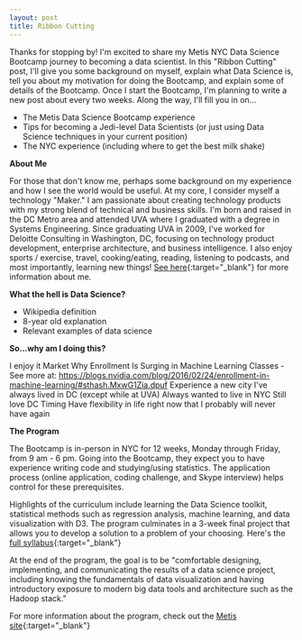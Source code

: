 ```yaml
---
layout: post
title: Ribbon Cutting
---
```


Thanks for stopping by! I'm excited to share my Metis NYC Data Science Bootcamp journey to becoming a data scientist. In this "Ribbon Cutting" post, I'll give you some background on myself, explain what Data Science is, tell you about my motivation for doing the Bootcamp, and explain some of details of the Bootcamp. Once I start the Bootcamp, I'm planning to write a new post about every two weeks. Along the way, I'll fill you in on...


- The Metis Data Science Bootcamp experience
- Tips for becoming a Jedi-level Data Scientists (or just using Data Science techniques in your current position)
- The NYC experience (including where to get the best milk shake)

<amp-img width="500" height="202" layout="responsive" src="https://pccsula.files.wordpress.com/2015/08/cut_ribbon.gif"></amp-img>

**About Me**

For those that don't know me, perhaps some background on my experience and how I see the world would be useful. At my core, I consider myself a technology "Maker." I am passionate about creating technology products with my strong blend of technical and business skills. I'm born and raised in the DC Metro area and attended UVA where I graduated with a degree in Systems Engineering. Since graduating UVA in 2009, I've worked for Deloitte Consulting in Washington, DC, focusing on technology product development, enterprise architecture, and business intelligence. I also enjoy sports / exercise, travel, cooking/eating, reading, listening to podcasts, and most importantly, learning new things! [See here](http://maxmelnick.com/about){:target="_blank"} for more information about me.

**What the hell is Data Science?**

- Wikipedia definition
- 8-year old explanation
- Relevant examples of data science


**So...why am I doing this?**

I enjoy it
 Market
Why Enrollment Is Surging in Machine Learning Classes - See more at: https://blogs.nvidia.com/blog/2016/02/24/enrollment-in-machine-learning/#sthash.MxwG1Zia.dpuf
Experience a new city
I've always lived in DC (except while at UVA)
Always wanted to live in NYC
Still love DC
Timing
Have flexibility in life right now that I probably will never have again

<amp-img width="200" height="200" layout="responsive" src="http://cdn.meme.am/instances/60565932.jpg"></amp-img>


**The Program**

The Bootcamp is in-person in NYC for 12 weeks, Monday through Friday, from 9 am - 6 pm. Going into the Bootcamp, they expect you to have experience writing code and studying/using statistics. The application process (online application, coding challenge, and Skype interview) helps control for these prerequisites.

Highlights of the curriculum include learning the Data Science toolkit, statistical methods such as regression analysis, machine learning, and data visualization with D3. The program culminates in a 3-week final project that allows you to develop a solution to a problem of your choosing. Here's the [full syllabus](http://www.thisismetis.com/documents/Data-Science-Curriculum.pdf){:target="_blank"}

At the end of the program, the goal is to be "comfortable designing, implementing, and communicating the results of a data science project, including knowing the fundamentals of data visualization and having introductory exposure to modern big data tools and architecture such as the Hadoop stack."

For more information about the program, check out the [Metis site](http://www.thisismetis.com/data-science){:target="_blank"}